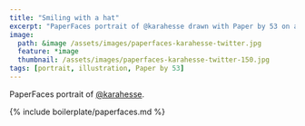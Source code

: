 ```yaml
---
title: "Smiling with a hat"
excerpt: "PaperFaces portrait of @karahesse drawn with Paper by 53 on an iPad."
image: 
  path: &image /assets/images/paperfaces-karahesse-twitter.jpg 
  feature: *image
  thumbnail: /assets/images/paperfaces-karahesse-twitter-150.jpg
tags: [portrait, illustration, Paper by 53]
---
```


PaperFaces portrait of [@karahesse](https://twitter.com/karahesse).

{% include boilerplate/paperfaces.md %}
